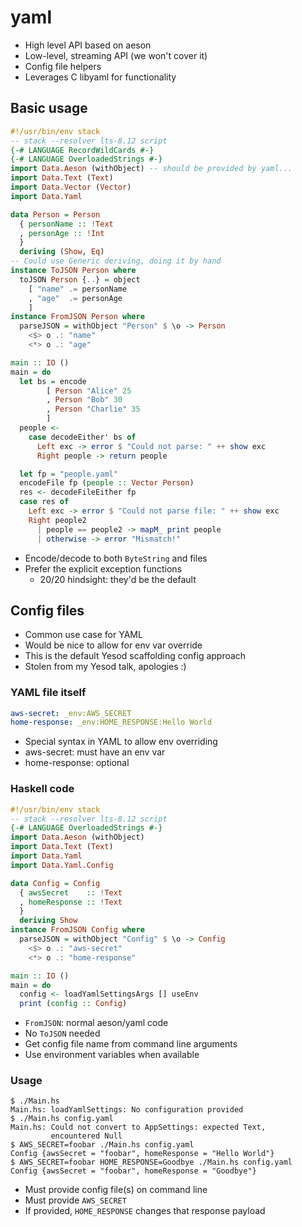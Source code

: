 # yaml

* High level API based on aeson
* Low-level, streaming API (we won't cover it)
* Config file helpers
* Leverages C libyaml for functionality

## Basic usage

```haskell
#!/usr/bin/env stack
-- stack --resolver lts-8.12 script
{-# LANGUAGE RecordWildCards #-}
{-# LANGUAGE OverloadedStrings #-}
import Data.Aeson (withObject) -- should be provided by yaml...
import Data.Text (Text)
import Data.Vector (Vector)
import Data.Yaml

data Person = Person
  { personName :: !Text
  , personAge :: !Int
  }
  deriving (Show, Eq)
-- Could use Generic deriving, doing it by hand
instance ToJSON Person where
  toJSON Person {..} = object
    [ "name" .= personName
    , "age"  .= personAge
    ]
instance FromJSON Person where
  parseJSON = withObject "Person" $ \o -> Person
    <$> o .: "name"
    <*> o .: "age"

main :: IO ()
main = do
  let bs = encode
        [ Person "Alice" 25
        , Person "Bob" 30
        , Person "Charlie" 35
        ]
  people <-
    case decodeEither' bs of
      Left exc -> error $ "Could not parse: " ++ show exc
      Right people -> return people

  let fp = "people.yaml"
  encodeFile fp (people :: Vector Person)
  res <- decodeFileEither fp
  case res of
    Left exc -> error $ "Could not parse file: " ++ show exc
    Right people2
      | people == people2 -> mapM_ print people
      | otherwise -> error "Mismatch!"
```

* Encode/decode to both `ByteString` and files
* Prefer the explicit exception functions
    * 20/20 hindsight: they'd be the default

## Config files

* Common use case for YAML
* Would be nice to allow for env var override
* This is the default Yesod scaffolding config approach
* Stolen from my Yesod talk, apologies :)

### YAML file itself

```yaml
aws-secret: _env:AWS_SECRET
home-response: _env:HOME_RESPONSE:Hello World
```

* Special syntax in YAML to allow env overriding
* aws-secret: must have an env var
* home-response: optional

### Haskell code

```haskell
#!/usr/bin/env stack
-- stack --resolver lts-8.12 script
{-# LANGUAGE OverloadedStrings #-}
import Data.Aeson (withObject)
import Data.Text (Text)
import Data.Yaml
import Data.Yaml.Config

data Config = Config
  { awsSecret    :: !Text
  , homeResponse :: !Text
  }
  deriving Show
instance FromJSON Config where
  parseJSON = withObject "Config" $ \o -> Config
    <$> o .: "aws-secret"
    <*> o .: "home-response"

main :: IO ()
main = do
  config <- loadYamlSettingsArgs [] useEnv
  print (config :: Config)
```

* `FromJSON`: normal aeson/yaml code
* No `ToJSON` needed
* Get config file name from command line arguments
* Use environment variables when available

### Usage

```
$ ./Main.hs
Main.hs: loadYamlSettings: No configuration provided
$ ./Main.hs config.yaml
Main.hs: Could not convert to AppSettings: expected Text,
         encountered Null
$ AWS_SECRET=foobar ./Main.hs config.yaml
Config {awsSecret = "foobar", homeResponse = "Hello World"}
$ AWS_SECRET=foobar HOME_RESPONSE=Goodbye ./Main.hs config.yaml
Config {awsSecret = "foobar", homeResponse = "Goodbye"}
```

* Must provide config file(s) on command line
* Must provide `AWS_SECRET`
* If provided, `HOME_RESPONSE` changes that response payload
